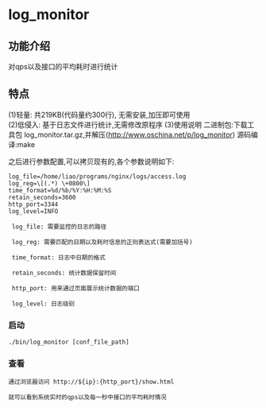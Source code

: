 log_monitor
===========


## 功能介绍	
对qps以及接口的平均耗时进行统计
## 特点	
(1)轻量: 共219KB(代码量约300行), 无需安装,加压即可使用	
(2)低侵入: 基于日志文件进行统计,无需修改原程序
(3)使用说明	
二进制包:下载工具包 log_monitor.tar.gz,并解压(http://www.oschina.net/p/log_monitor)
源码编译:make

之后进行参数配置,可以拷贝现有的,各个参数说明如下:
```
log_file=/home/liao/programs/nginx/logs/access.log
log_reg=\[(.*) \+0800\]
time_format=%d/%b/%Y:%H:%M:%S
retain_seconds=3600
http_port=3344
log_level=INFO
```
     log_file: 需要监控的日志的路径

     log_reg: 需要匹配的日期以及耗时信息的正则表达式(需要加括号)

     time_format: 日志中日期的格式

     retain_seconds: 统计数据保留时间

     http_port: 用来通过页面展示统计数据的端口

     log_level: 日志级别

### 启动

    ./bin/log_monitor [conf_file_path]

### 查看

    通过浏览器访问 http://${ip}:{http_port}/show.html

    就可以看到系统实时的qps以及每一秒中接口的平均耗时情况
